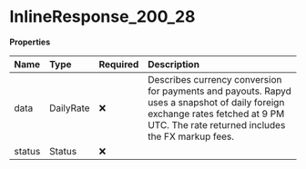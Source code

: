 # InlineResponse_200_28

**Properties**

| Name   | Type      | Required | Description                                                                                                                                                                       |
| :----- | :-------- | :------- | :-------------------------------------------------------------------------------------------------------------------------------------------------------------------------------- |
| data   | DailyRate | ❌       | Describes currency conversion for payments and payouts. Rapyd uses a snapshot of daily foreign exchange rates fetched at 9 PM UTC. The rate returned includes the FX markup fees. |
| status | Status    | ❌       |                                                                                                                                                                                   |
